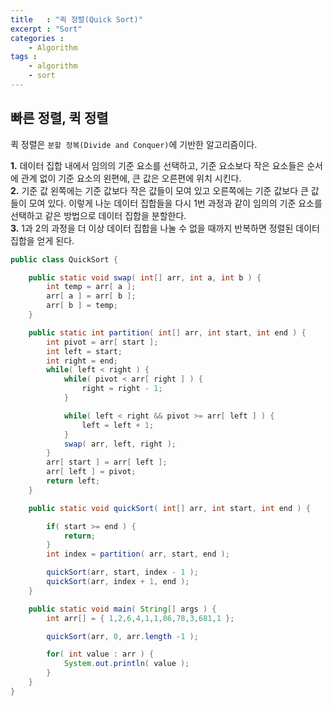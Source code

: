 ```yaml
---
title   : "퀵 정렬(Quick Sort)"
excerpt : "Sort"
categories : 
    - Algorithm
tags : 
    - algorithm
    - sort
---
```


## 빠른 정렬, 퀵 정렬  

퀵 정렬은 `분할 정복(Divide and Conquer)`에 기반한 알고리즘이다.  

__1.__ 데이터 집합 내에서 임의의 기준 요소를 선택하고, 기준 요소보다 작은 요소들은 순서에 관계 없이 기준 요소의 왼편에, 큰 값은 오른편에 위치 시킨다.  
__2.__ 기준 값 왼쪽에는 기준 값보다 작은 값들이 모여 있고 오른쪽에는 기준 값보다 큰 값들이 모여 있다. 이렇게 나눈 데이터 집합들을 다시 1번 과정과 같이 임의의 기준 요소를 선택하고 같은 방법으로 데이터 집합을 분할한다.  
__3.__ 1과 2의 과정을 더 이상 데이터 집합을 나눌 수 없을 때까지 반복하면 정렬된 데이터 집합을 얻게 된다.  


```java
public class QuickSort {

    public static void swap( int[] arr, int a, int b ) {
        int temp = arr[ a ];
        arr[ a ] = arr[ b ];
        arr[ b ] = temp;
    }

    public static int partition( int[] arr, int start, int end ) {
        int pivot = arr[ start ];
        int left = start;
        int right = end;
        while( left < right ) {
            while( pivot < arr[ right ] ) {
                right = right - 1;
            }

            while( left < right && pivot >= arr[ left ] ) {
                left = left + 1;
            }
            swap( arr, left, right );
        }
        arr[ start ] = arr[ left ];
        arr[ left ] = pivot;
        return left;
    }

    public static void quickSort( int[] arr, int start, int end ) {

        if( start >= end ) {
            return;
        }
        int index = partition( arr, start, end );

        quickSort(arr, start, index - 1 );
        quickSort(arr, index + 1, end );
    }

    public static void main( String[] args ) {
        int arr[] = { 1,2,6,4,1,1,86,78,3,681,1 };

        quickSort(arr, 0, arr.length -1 );

        for( int value : arr ) {
            System.out.println( value );
        }
    }
}
```